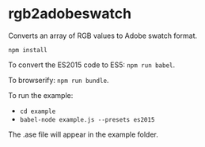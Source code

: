 # rgb2adobeswatch

Converts an array of RGB values to Adobe swatch format.

`npm install`

To convert the ES2015 code to ES5: `npm run babel`.

To browserify: `npm run bundle`.

To run the example:

* `cd example`
* `babel-node example.js --presets es2015`

The .ase file will appear in the example folder.